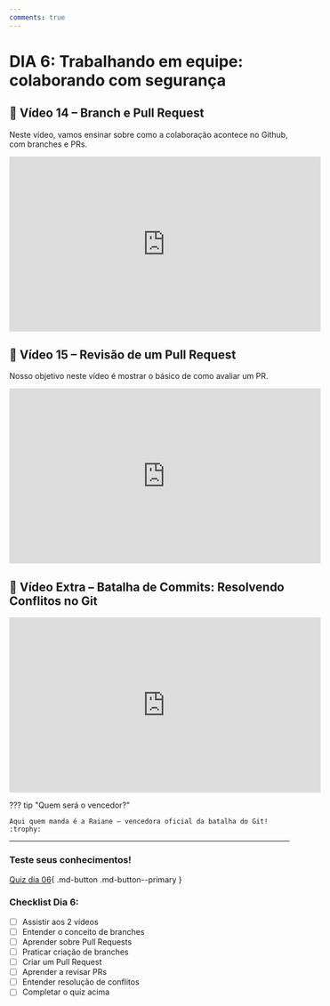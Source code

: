 ```yaml
---
comments: true
---
```

# DIA 6: Trabalhando em equipe: colaborando com segurança

## 🎥 Vídeo 14 – Branch e Pull Request

Neste vídeo, vamos ensinar sobre como a colaboração acontece no Github, com branches e PRs.

<iframe width="560" height="315" src="https://www.youtube.com/embed/YMHB0n4xezs?si=LnffBqb6Y4krZwag" title="YouTube video player" frameborder="0" allow="accelerometer; autoplay; clipboard-write; encrypted-media; gyroscope; picture-in-picture; web-share" referrerpolicy="strict-origin-when-cross-origin" allowfullscreen></iframe>

## 🎥 Vídeo 15 – Revisão de um Pull Request

Nosso objetivo neste vídeo é mostrar o básico de como avaliar um PR.

<iframe width="560" height="315" src="https://www.youtube.com/embed/E5Qh93eZiCA?si=pzURDuF1cYwQiGb3" title="YouTube video player" frameborder="0" allow="accelerometer; autoplay; clipboard-write; encrypted-media; gyroscope; picture-in-picture; web-share" referrerpolicy="strict-origin-when-cross-origin" allowfullscreen></iframe>

## 🎥 Vídeo Extra  – Batalha de Commits: Resolvendo Conflitos no Git

<iframe width="560" height="315" src="https://www.youtube.com/embed/WpwmrbD4oTU?si=H2AdnUfBsWpza8m7" title="YouTube video player" frameborder="0" allow="accelerometer; autoplay; clipboard-write; encrypted-media; gyroscope; picture-in-picture; web-share" referrerpolicy="strict-origin-when-cross-origin" allowfullscreen></iframe>

??? tip "Quem será o vencedor?"

    Aqui quem manda é a Raiane — vencedora oficial da batalha do Git! :trophy:

__________

### Teste seus conhecimentos!

[Quiz dia 06](quiz_dia_06.md){ .md-button .md-button--primary } 

### Checklist Dia 6:
- [ ] Assistir aos 2 vídeos
- [ ] Entender o conceito de branches
- [ ] Aprender sobre Pull Requests
- [ ] Praticar criação de branches
- [ ] Criar um Pull Request
- [ ] Aprender a revisar PRs
- [ ] Entender resolução de conflitos
- [ ] Completar o quiz acima